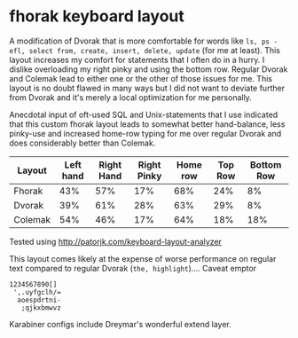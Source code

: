 # fhorak keyboard layout

A modification of Dvorak that is more comfortable for words like `ls, ps -efl, select from, create, insert, delete, update` (for me at least).
This layout increases my comfort for statements that I often do in a hurry. 
I dislike overloading my right pinky and using the bottom row. Regular Dvorak and Colemak lead to either one or the other of those issues for me.
This layout is no doubt flawed in many ways but I did not want to deviate further from Dvorak and it's merely a local optimization for me personally.

Anecdotal input of oft-used SQL and Unix-statements that I use indicated that this custom fhorak layout leads to somewhat better hand-balance, less pinky-use and increased home-row typing for me over regular Dvorak and does considerably better than Colemak.

| Layout      | Left hand | Right Hand | Right Pinky | Home row | Top Row | Bottom Row |
| ----------- | --------- | ---------- | ----------- | -------- | ------- | ---------- |
| Fhorak      | 43%       | 57%        | 17%         | 68%      | 24%     | 8%         |
| Dvorak      | 39%       | 61%        | 28%         | 63%      | 29%     | 8%         |
| Colemak     | 54%       | 46%        | 17%         | 64%      | 18%     | 18%        |


Tested using http://patorjk.com/keyboard-layout-analyzer

This layout comes likely at the expense of worse performance on regular text compared to regular Dvorak (`the, highlight`).... Caveat emptor

```
1234567890[]
 ',.uyfgclh/=
  aoespdrtni-
   ;qjkxbmwvz
```

Karabiner configs include Dreymar's wonderful extend layer.
